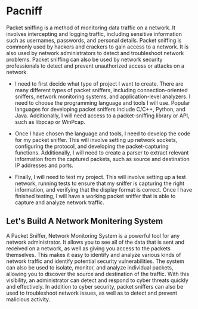 # Pacniff

Packet sniffing is a method of monitoring data traffic on a network. It involves intercepting and logging traffic, including sensitive information such as usernames, passwords, and personal details. Packet sniffing is commonly used by hackers and crackers to gain access to a network. It is also used by network administrators to detect and troubleshoot network problems. Packet sniffing can also be used by network security professionals to detect and prevent unauthorized access or attacks on a network.

- I need to first decide what type of project I want to create. There are many different types of packet sniffers, including connection-oriented sniffers, network monitoring systems, and application-level analyzers. I need to choose the programming language and tools I will use. Popular languages for developing packet sniffers include C/C++, Python, and Java. Additionally, I will need access to a packet-sniffing library or API, such as libpcap or WinPcap.

- Once I have chosen the language and tools, I need to develop the code for my packet sniffer. This will involve setting up network sockets, configuring the protocol, and developing the packet-capturing functions. Additionally, I will need to create a parser to extract relevant information from the captured packets, such as source and destination IP addresses and ports.

- Finally, I will need to test my project. This will involve setting up a test network, running tests to ensure that my sniffer is capturing the right information, and verifying that the display format is correct. Once I have finished testing, I will have a working packet sniffer that is able to capture and analyze network traffic.

## Let's Build A Network Monitering System

A Packet Sniffer, Network Monitoring System is a powerful tool for any network administrator. It allows you to see all of the data that is sent and received on a network, as well as giving you access to the packets themselves. This makes it easy to identify and analyze various kinds of network traffic and identify potential security vulnerabilities. The system can also be used to isolate, monitor, and analyze individual packets, allowing you to discover the source and destination of the traffic. With this visibility, an administrator can detect and respond to cyber threats quickly and effectively. In addition to cyber security, packet sniffers can also be used to troubleshoot network issues, as well as to detect and prevent malicious activity.
